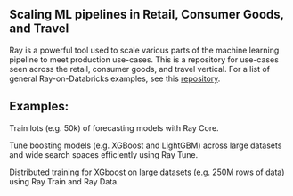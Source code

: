 ## Scaling ML pipelines in Retail, Consumer Goods, and Travel 

Ray is a powerful tool used to scale various parts of the machine learning pipeline to meet production use-cases. This is a repository for use-cases seen across the retail, consumer goods, and travel vertical. For a list of general Ray-on-Databricks examples, see this [repository](https://github.com/databricks-industry-solutions/ray-framework-on-databricks). 


## Examples:
Train lots (e.g. 50k) of forecasting models with Ray Core. 

Tune boosting models (e.g. XGBoost and LightGBM) across large datasets and wide search spaces efficiently using Ray Tune. 

Distributed training for XGboost on large datasets (e.g. 250M rows of data) using Ray Train and Ray Data.


